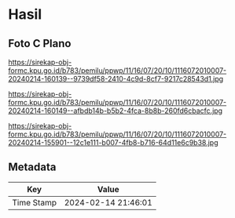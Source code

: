 # Hasil

## Foto C Plano

https://sirekap-obj-formc.kpu.go.id/b783/pemilu/ppwp/11/16/07/20/10/1116072010007-20240214-160139--9739df58-2410-4c9d-8cf7-9217c28543d1.jpg

https://sirekap-obj-formc.kpu.go.id/b783/pemilu/ppwp/11/16/07/20/10/1116072010007-20240214-160149--afbdb14b-b5b2-4fca-8b8b-260fd6cbacfc.jpg

https://sirekap-obj-formc.kpu.go.id/b783/pemilu/ppwp/11/16/07/20/10/1116072010007-20240214-155901--12c1e111-b007-4fb8-b716-64d11e6c9b38.jpg


## Metadata

| Key        | Value               |
| ---------- | ------------------- |
| Time Stamp | 2024-02-14 21:46:01 |



